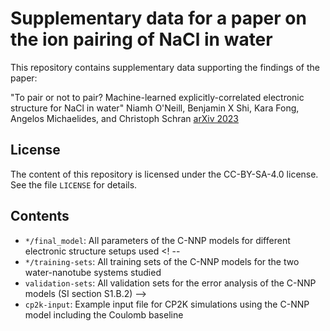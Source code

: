 # Supplementary data for a paper on the ion pairing of NaCl in water

This repository contains supplementary data supporting the findings of the paper:

"To pair or not to pair? Machine-learned explicitly-correlated electronic structure for NaCl in water"
Niamh O'Neill, Benjamin X Shi, Kara Fong, Angelos Michaelides, and Christoph Schran
[arXiv 2023](https://doi.org/10.48550/arXiv.2311.01527)

## License
The content of this repository is licensed under the CC-BY-SA-4.0 license. See the file `LICENSE` for details.

## Contents
* `*/final_model`:
All parameters of the C-NNP models for different electronic structure setups used
<! --
* `*/training-sets`:
All training sets of the C-NNP models for the two water-nanotube systems studied
* `validation-sets`:
All validation sets for the error analysis of the C-NNP models (SI section S1.B.2)
-->
* `cp2k-input`:
Example input file for CP2K simulations using the C-NNP model including the Coulomb baseline

